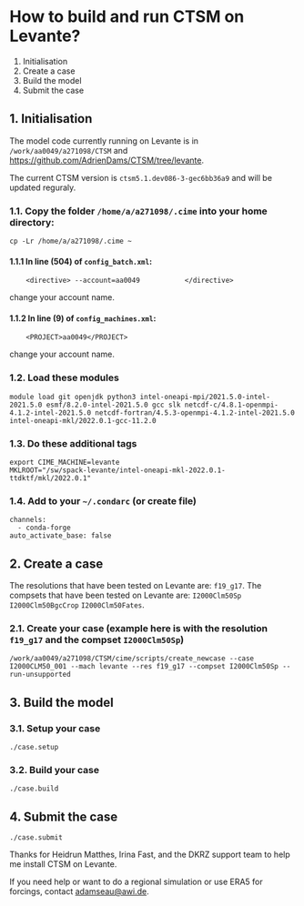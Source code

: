 # How to build and run CTSM on Levante?

1. Initialisation
2. Create a case
3. Build the model
4. Submit the case

## 1. Initialisation

The model code currently running on Levante is in `/work/aa0049/a271098/CTSM` and https://github.com/AdrienDams/CTSM/tree/levante.

The current CTSM version is `ctsm5.1.dev086-3-gec6bb36a9` and will be updated reguraly.

### 1.1. Copy the folder `/home/a/a271098/.cime` into your home directory:
```
cp -Lr /home/a/a271098/.cime ~
```
#### 1.1.1 In line (504) of `config_batch.xml`:
```
    <directive> --account=aa0049           </directive>
```
change your account name.

#### 1.1.2 In line (9) of `config_machines.xml`: 
```
    <PROJECT>aa0049</PROJECT>
```
change your account name.

### 1.2. Load these modules
```
module load git openjdk python3 intel-oneapi-mpi/2021.5.0-intel-2021.5.0 esmf/8.2.0-intel-2021.5.0 gcc slk netcdf-c/4.8.1-openmpi-4.1.2-intel-2021.5.0 netcdf-fortran/4.5.3-openmpi-4.1.2-intel-2021.5.0 intel-oneapi-mkl/2022.0.1-gcc-11.2.0
```

### 1.3. Do these additional  tags
```
export CIME_MACHINE=levante
MKLROOT="/sw/spack-levante/intel-oneapi-mkl-2022.0.1-ttdktf/mkl/2022.0.1"
```

### 1.4. Add to your `~/.condarc` (or create file)
```
channels:
  - conda-forge
auto_activate_base: false
```

## 2. Create a case

The resolutions that have been tested on Levante are: `f19_g17`. The compsets that have been tested on Levante are: `I2000Clm50Sp` `I2000Clm50BgcCrop` `I2000Clm50Fates`.

### 2.1. Create your case (example here is with the resolution `f19_g17` and the compset `I2000Clm50Sp`)
```
/work/aa0049/a271098/CTSM/cime/scripts/create_newcase --case I2000CLM50_001 --mach levante --res f19_g17 --compset I2000Clm50Sp --run-unsupported
```

## 3. Build the model

### 3.1. Setup your case
```
./case.setup
```

### 3.2. Build your case
```
./case.build
```

## 4. Submit the case
```
./case.submit
```

Thanks for Heidrun Matthes, Irina Fast, and the DKRZ support team to help me install CTSM on Levante.

If you need help or want to do a regional simulation or use ERA5 for forcings, contact adamseau@awi.de.
